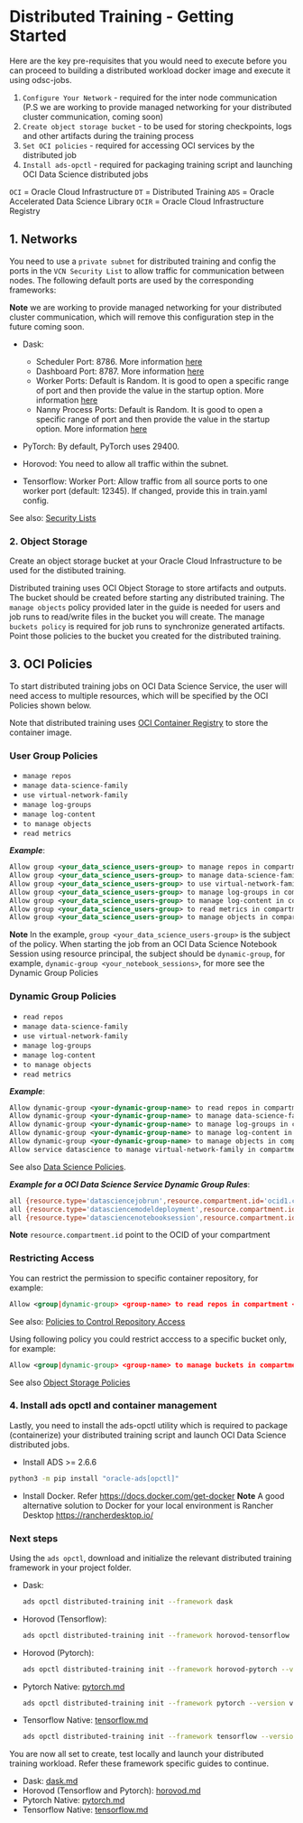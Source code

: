 # Distributed Training - Getting Started

Here are the key pre-requisites that you would need to execute before you can proceed to building a distributed workload docker image and execute it using odsc-jobs.

1. `Configure Your Network` - required for the inter node communication (P.S we are working to provide managed networking for your distributed cluster communication, coming soon)
2. `Create object storage bucket` - to be used for storing checkpoints, logs and other artifacts during the training process
3. `Set OCI policies` - required for accessing OCI services by the distributed job
4. `Install ads-opctl` - required for packaging training script and launching OCI Data Science distributed jobs

`OCI` = Oracle Cloud Infrastructure
`DT` = Distributed Training
`ADS` = Oracle Accelerated Data Science Library
`OCIR` = Oracle Cloud Infrastructure Registry

## 1. Networks

You need to use a `private subnet` for distributed training and config the ports in the `VCN Security List` to allow traffic for communication between nodes. The following default ports are used by the corresponding frameworks:

**Note** we are working to provide managed networking for your distributed cluster communication, which will remove this configuration step in the future coming soon.

* Dask:
  * Scheduler Port: 8786. More information [here](https://docs.dask.org/en/stable/deploying-cli.html#dask-scheduler)
  * Dashboard Port: 8787. More information [here](https://docs.dask.org/en/stable/deploying-cli.html#dask-scheduler)
  * Worker Ports: Default is Random. It is good to open a specific range of port and then provide the value in the startup option. More information [here](https://docs.dask.org/en/stable/deploying-cli.html#dask-worker)
  * Nanny Process Ports: Default is Random. It is good to open a specific range of port and then provide the value in the startup option. More information [here](https://docs.dask.org/en/stable/deploying-cli.html#dask-worker)

* PyTorch: By default, PyTorch uses 29400.
* Horovod: You need to allow all traffic within the subnet.
* Tensorflow: Worker Port: Allow traffic from all source ports to one worker port (default: 12345). If changed, provide this in train.yaml config.

See also: [Security Lists](https://docs.oracle.com/en-us/iaas/Content/Network/Concepts/securitylists.htm)

### 2. Object Storage

Create an object storage bucket at your Oracle Cloud Infrastructure to be used for the distibuted training.

Distributed training uses OCI Object Storage to store artifacts and outputs. The bucket should be created before starting any distributed training. The ```manage objects``` policy provided later in the guide is needed for users and job runs to read/write files in the bucket you will create. The manage ```buckets policy``` is required for job runs to synchronize generated artifacts. Point those policies to the bucket you created for the distributed training.

## 3. OCI Policies

To start distributed training jobs on OCI Data Science Service, the user will need access to multiple resources, which will be specified by the OCI Policies shown below.

Note that distributed training uses [OCI Container Registry](https://docs.oracle.com/en-us/iaas/Content/Registry/Concepts/registryoverview.htm) to store the container image.

### User Group Policies

* ```manage repos```
* ```manage data-science-family```
* ```use virtual-network-family```
* ```manage log-groups```
* ```manage log-content```
* ```to manage objects```
* ```read metrics```

**_Example_**:

```xml
Allow group <your_data_science_users-group> to manage repos in compartment <your_compartment_name>
Allow group <your_data_science_users-group> to manage data-science-family in compartment <your_compartment_name>
Allow group <your_data_science_users-group> to use virtual-network-family in compartment <your_compartment_name>
Allow group <your_data_science_users-group> to manage log-groups in compartment <your_compartment_name>
Allow group <your_data_science_users-group> to manage log-content in compartment <your_compartment_name>
Allow group <your_data_science_users-group> to read metrics in compartment <your_compartment_name>
Allow group <your_data_science_users-group> to manage objects in compartment <your_compartment_name> where all {target.bucket.name=<your_bucket_name>}
```

**Note** In the example, ```group <your_data_science_users-group>``` is the subject of the policy. When starting the job from an OCI Data Science Notebook Session using resource principal, the subject should be ```dynamic-group```, for example, ```dynamic-group <your_notebook_sessions>```, for more see the Dynamic Group Policies

### Dynamic Group Policies

* ```read repos```
* ```manage data-science-family```
* ```use virtual-network-family```
* ```manage log-groups```
* ```manage log-content```
* ```to manage objects```
* ```read metrics```

**_Example_**:

```xml
Allow dynamic-group <your-dynamic-group-name> to read repos in compartment <your_compartment_name>
Allow dynamic-group <your-dynamic-group-name> to manage data-science-family in compartment <your_compartment_name>
Allow dynamic-group <your-dynamic-group-name> to manage log-groups in compartment <your_compartment_name>
Allow dynamic-group <your-dynamic-group-name> to manage log-content in compartment <your_compartment_name>
Allow dynamic-group <your-dynamic-group-name> to manage objects in compartment your_compartment_name where all {target.bucket.name=<your_bucket_name>}
Allow service datascience to manage virtual-network-family in compartment <your_compartment_name>
```

See also [Data Science Policies](https://docs.oracle.com/en-us/iaas/data-science/using/policies.htm).

**_Example for a OCI Data Science Service Dynamic Group Rules_**:

```bash
all {resource.type='datasciencejobrun',resource.compartment.id='ocid1.compartment.oc1..aaaaaaaa<>'}
all {resource.type='datasciencemodeldeployment',resource.compartment.id='ocid1.compartment.oc1..aaaaaaaa<>'}
all {resource.type='datasciencenotebooksession',resource.compartment.id='ocid1.compartment.oc1..aaaaaaaa<>'}
```

**Note** `resource.compartment.id` point to the OCID of your compartment

### Restricting Access

You can restrict the permission to specific container repository, for example:

```xml
Allow <group|dynamic-group> <group-name> to read repos in compartment <your_compartment_name> where all { target.repo.name=<your_repo_name> }
```

See also: [Policies to Control Repository Access](https://docs.oracle.com/en-us/iaas/Content/Registry/Concepts/registrypolicyrepoaccess.htm)

Using following policy you could restrict acccess to a specific bucket only, for example:

```xml
Allow <group|dynamic-group> <group-name> to manage buckets in compartment <your_compartment_name> where all {target.bucket.name=<your_bucket_name>}
```

See also [Object Storage Policies](https://docs.oracle.com/en-us/iaas/Content/Identity/Reference/objectstoragepolicyreference.htm#Details_for_Object_Storage_Archive_Storage_and_Data_Transfer)

### 4. Install ads opctl and container management

Lastly, you need to install the ads-opctl utility which is required to package (containerize) your distributed training script and
launch OCI Data Science distributed jobs.

* Install ADS >= 2.6.6

```bash
python3 -m pip install "oracle-ads[opctl]"
```

* Install Docker. Refer <https://docs.docker.com/get-docker>
**Note** A good alternative solution to Docker for your local environment is Rancher Desktop <https://rancherdesktop.io/>

### Next steps

Using the `ads opctl`, download and initialize the relevant distributed training framework in your project folder.

* Dask:
  
  ```bash
  ads opctl distributed-training init --framework dask
  ```

* Horovod (Tensorflow):
  
  ```bash
  ads opctl distributed-training init --framework horovod-tensorflow --version v1
  ```
  
* Horovod (Pytorch):
  
  ```bash
  ads opctl distributed-training init --framework horovod-pytorch --version v1
  ```
  
* Pytorch Native: [pytorch.md](pytorch.md)

    ```bash
    ads opctl distributed-training init --framework pytorch --version v1
    ```

* Tensorflow Native: [tensorflow.md](tensorflow.md)

    ```bash
    ads opctl distributed-training init --framework tensorflow --version v1
    ```

You are now all set to create, test locally and launch your distributed training workload. Refer these framework specific guides
to continue.

* Dask: [dask.md](dask.md)
* Horovod (Tensorflow and Pytorch): [horovod.md](horovod.md)
* Pytorch Native: [pytorch.md](pytorch.md)
* Tensorflow Native: [tensorflow.md](tensorflow.md)
